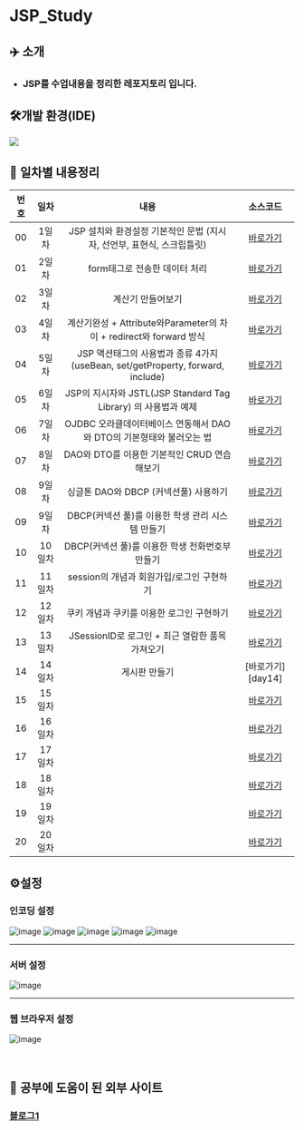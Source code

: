 # JSP_Study

## ✈️ 소개

-   ### JSP를 수업내용을 정리한 레포지토리 입니다.

## 🛠개발 환경(IDE)

[![](https://img.shields.io/badge/eclipse-2C2255?style=for-the-badge&logo=eclipse&logoColor=white)](<[https://code.visualstudio.com/download](https://www.eclipse.org/downloads/packages/release/2019-06/r/eclipse-ide-enterprise-java-developers)>)

## 🔗 일차별 내용정리

| 번호 |  일차  |                                      내용                                      |          소스코드           |
| :--: | :----: | :----------------------------------------------------------------------------: | :-------------------------: |
|  00  | 1일차  |     JSP 설치와 환경설정 기본적인 문법 (지시자, 선언부, 표현식, 스크립틀릿)     |      [바로가기][day01]      |
|  01  | 2일차  |                         form태그로 전송한 데이터 처리                          |      [바로가기][day02]      |
|  02  | 3일차  |                               계산기 만들어보기                                |      [바로가기][day03]      |
|  03  | 4일차  |       계산기완성 + Attribute와Parameter의 차이 + redirect와 forward 방식       |      [바로가기][day04]      |
|  04  | 5일차  | JSP 액션태그의 사용법과 종류 4가지(useBean, set/getProperty, forward, include) |      [바로가기][day05]      |
|  05  | 6일차  |         JSP의 지시자와 JSTL(JSP Standard Tag Library) 의 사용법과 예제         |      [바로가기][day06]      |
|  06  | 7일차  |      OJDBC 오라클데이터베이스 연동해서 DAO와 DTO의 기본형태와 불러오는 법      |      [바로가기][day07]      |
|  07  | 8일차  |                  DAO와 DTO를 이용한 기본적인 CRUD 연습해보기                   |      [바로가기][day08]      |
|  08  | 9일차  |                     싱글톤 DAO와 DBCP (커넥션풀) 사용하기                      |      [바로가기][day09]      |
|  09  | 9일차  |                DBCP(커넥션 풀)를 이용한 학생 관리 시스템 만들기                |  [바로가기][day09_student]  |
|  10  | 10일차 |                DBCP(커넥션 풀)를 이용한 학생 전화번호부 만들기                 | [바로가기][day10_phonebook] |
|  11  | 11일차 |                   session의 개념과 회원가입/로그인 구현하기                    |  [바로가기][day11_session]  |
|  12  | 12일차 |                   쿠키 개념과 쿠키를 이용한 로그인 구현하기                    |  [바로가기][day12_cookie]   |
|  13  | 13일차 |                JSessionID로 로그인 + 최근 열람한 품목 가져오기                 |      [바로가기][day13]      |
|  14  | 14일차 |                                 게시판 만들기                                  |      [바로가기][day14]      |
|  15  | 15일차 |                                                                                |      [바로가기][day15]      |
|  16  | 16일차 |                                                                                |      [바로가기][day16]      |
|  17  | 17일차 |                                                                                |      [바로가기][day17]      |
|  18  | 18일차 |                                                                                |      [바로가기][day18]      |
|  19  | 19일차 |                                                                                |      [바로가기][day19]      |
|  20  | 20일차 |                                                                                |      [바로가기][day20]      |

## ⚙️설정

### 인코딩 설정 <br/>

![image](https://github.com/Employment-Study/.github/assets/44068819/49b5c8bf-e3d1-48fa-b5cf-ad5b5fe8544d)
![image](https://github.com/Employment-Study/.github/assets/44068819/3ffc8b38-4314-4630-a992-9b9dc7d802b6)
![image](https://github.com/Employment-Study/.github/assets/44068819/3f1df0d8-daec-4b14-b245-87194fe71de0)
![image](https://github.com/Employment-Study/.github/assets/44068819/d51b314a-95f5-4531-acf9-47b38ad2110a)
![image](https://github.com/Employment-Study/.github/assets/44068819/dcd2e345-4d5b-44ba-9be0-9a5c4aa6a769)

---

### 서버 설정

![image](https://github.com/Employment-Study/.github/assets/44068819/5a958a69-1e18-4adf-8f13-4588a1982107)

---

### 웹 브라우저 설정

![image](https://github.com/Employment-Study/.github/assets/44068819/3e86b33b-8507-4569-b438-e5585cfb7ba8)

<br/>

## 📌 공부에 도움이 된 외부 사이트

### [블로그1](https://doitnow-man.tistory.com/entry/JSP-1-JSP-%EC%A0%95%EC%9D%98-%EB%B0%8F-%EB%8F%99%EC%9E%91-%EB%B0%A9%EC%8B%9D)

[day01]: ./day01/WebContent/
[day02]: ./day02/WebContent/
[day03]: ./day03/WebContent/
[day04]: ./day04/WebContent/
[day05]: ./day05/WebContent/
[day06]: ./day06/WebContent/
[day07]: ./day07/WebContent/
[day08]: ./day08/WebContent/
[day09]: ./day09/WebContent/
[day09_student]: ./day09_student/WebContent/
[day10_phonebook]: ./day10_phonebook/WebContent/
[day11_session]: ./day11_session/WebContent/
[day12_cookie]: ./day12_cookie/WebContent/
[day13]: ./day13/WebContent/
[day14_board]: ./day14_board/WebContent/
[day15]: ./day15/WebContent/
[day16]: ./day16/WebContent/
[day17]: ./day17/WebContent/
[day18]: ./day18/WebContent/
[day19]: ./day19/WebContent/
[day20]: ./day20/WebContent/
